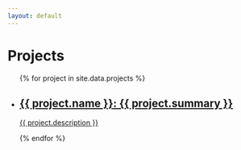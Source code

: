 ```yaml
---
layout: default
---
```


<h1>Projects</h1>
<ul id="card-list">
    {% for project in site.data.projects %}
    <li>
        <a href="{{ project.url }}" class="card-wrapper" target="_blank">
            <h2>{{ project.name }}<span class="subheading">: {{ project.summary }}</span></h2>
            <p>{{ project.description }}</p>
        </a>
    </li>
    {% endfor %}
</ul>

